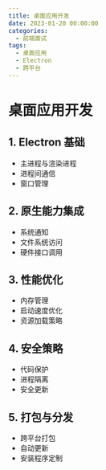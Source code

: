 ```yaml
---
title: 桌面应用开发
date: 2023-01-20 00:00:00
categories:
  - 前端面试
tags: 
  - 桌面应用
  - Electron
  - 跨平台
---
```


# 桌面应用开发

## 1. Electron 基础
- 主进程与渲染进程
- 进程间通信
- 窗口管理

## 2. 原生能力集成
- 系统通知
- 文件系统访问
- 硬件接口调用

## 3. 性能优化
- 内存管理
- 启动速度优化
- 资源加载策略

## 4. 安全策略
- 代码保护
- 进程隔离
- 安全更新

## 5. 打包与分发
- 跨平台打包
- 自动更新
- 安装程序定制

